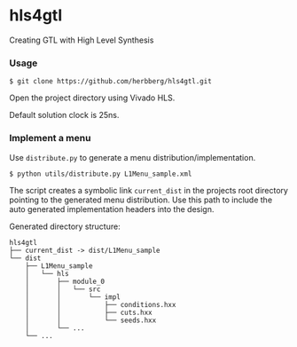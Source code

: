 # hls4gtl

Creating GTL with High Level Synthesis

### Usage

    $ git clone https://github.com/herbberg/hls4gtl.git

Open the project directory using Vivado HLS.

Default solution clock is 25ns.

### Implement a menu

Use ```distribute.py``` to generate a menu distribution/implementation.

    $ python utils/distribute.py L1Menu_sample.xml

The script creates a symbolic link ```current_dist``` in the projects root
directory pointing to the generated menu distribution. Use this path to include
the auto generated implementation headers into the design.

Generated directory structure:

    hls4gtl
    ├── current_dist -> dist/L1Menu_sample
    └── dist
        ├── L1Menu_sample
        │   └── hls
        │       ├── module_0
        │       │   └── src
        │       │       └── impl
        │       │           ├── conditions.hxx
        │       │           ├── cuts.hxx
        │       │           └── seeds.hxx
        │       └── ...
        └── ...
